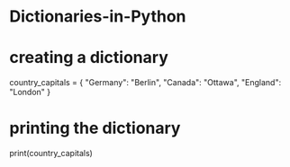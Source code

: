 # Dictionaries-in-Python
# creating a dictionary
country_capitals = {
  "Germany": "Berlin", 
  "Canada": "Ottawa", 
  "England": "London"
}

# printing the dictionary
print(country_capitals)
